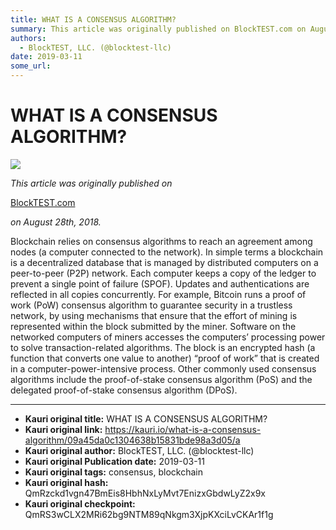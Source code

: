 ```yaml
---
title: WHAT IS A CONSENSUS ALGORITHM?
summary: This article was originally published on BlockTEST.com on August 28th, 2018. Blockchain relies on consensus algorithms to reach an agreement among nodes (a computer connected to the network). In simple terms a blockchain is a decentralized database that is managed by distributed computers on a peer-to-peer (P2P) network. Each computer keeps a copy of the ledger to prevent a single point of failure (SPOF). Updates and authentications are reflected in all copies concurrently. For example, Bitcoin
authors:
  - BlockTEST, LLC. (@blocktest-llc)
date: 2019-03-11
some_url: 
---
```


# WHAT IS A CONSENSUS ALGORITHM?



![](https://ipfs.infura.io/ipfs/QmQfoFA8ZjmBGA2p5rzEJfoWWdCNeZXcdVYAkokw7m4jrX)

 
_This article was originally published on_
  
[BlockTEST.com](https://blocktest.com/2018/08/28/what-is-a-consensus-algorithm/)
  
_on August 28th, 2018._
 
Blockchain relies on consensus algorithms to reach an agreement among nodes (a computer connected to the network). In simple terms a blockchain is a decentralized database that is managed by distributed computers on a peer-to-peer (P2P) network. Each computer keeps a copy of the ledger to prevent a single point of failure (SPOF). Updates and authentications are reflected in all copies concurrently.
For example, Bitcoin runs a proof of work (PoW) consensus algorithm to guarantee security in a trustless network, by using mechanisms that ensure that the effort of mining is represented within the block submitted by the miner. Software on the networked computers of miners accesses the computers’ processing power to solve transaction-related algorithms. The block is an encrypted hash (a function that converts one value to another) “proof of work” that is created in a computer-power-intensive process.
Other commonly used consensus algorithms include the proof-of-stake consensus algorithm (PoS) and the delegated proof-of-stake consensus algorithm (DPoS).



---

- **Kauri original title:** WHAT IS A CONSENSUS ALGORITHM?
- **Kauri original link:** https://kauri.io/what-is-a-consensus-algorithm/09a45da0c1304638b15831bde98a3d05/a
- **Kauri original author:** BlockTEST, LLC. (@blocktest-llc)
- **Kauri original Publication date:** 2019-03-11
- **Kauri original tags:** consensus, blockchain
- **Kauri original hash:** QmRzckd1vgn47BmEis8HbhNxLyMvt7EnizxGbdwLyZ2x9x
- **Kauri original checkpoint:** QmRS3wCLX2MRi62bg9NTM89qNkgm3XjpKXciLvCKAr1f1g



